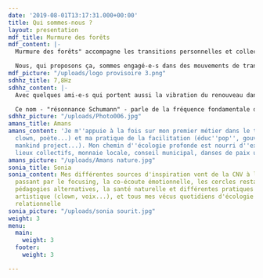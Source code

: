 ```yaml
---
date: '2019-08-01T13:17:31.000+00:00'
title: Qui sommes-nous ?
layout: presentation
mdf_title: Murmure des forêts
mdf_content: |-
  Murmure des forêts" accompagne les transitions personnelles et collectives. Fondé en début 2018 par Sonia & Amans, iel est accueilli au sein de l'association 7,8 hertz. Nous proposons d'ouvrir des temps de réflexion et d'exploration collective et individuelle sur des thématiques données, en faisant appel à toutes nos intelligences. Nous aider à incarner de plus en plus nos valeurs et le monde dans lequel nous aspirons à vivre : voilà ce que nous semble être la raison d’être de Murmure des forêts pour l’heure.

  Nous, qui proposons ça, sommes engagé-e-s dans des mouvements de transformation personnelle & sociale depuis maintes années, mouvements qui s'expriment autant dans nos pratiques professionnelles que dans nos modes de vie et nos engagements personnels, tant existentiels que militants et familiaux.
mdf_picture: "/uploads/logo provisoire 3.png"
sdhhz_title: 7,8Hz
sdhhz_content: |-
  Avec quelques ami-e-s qui portent aussi la vibration du renouveau dans leurs métiers et leurs actes quotidiens, nous avons fondé une association pour porter l'ouvrage de Murmure des forêts - et d'autres, possiblement.

  Ce nom - "résonnance Schumann" - parle de la fréquence fondamentale d'un spectre commun à la Terre, aux arbres et à nos esprits en paix.
sdhhz_picture: "/uploads/Photo006.jpg"
amans_title: Amans
amans_content: 'Je m''appuie à la fois sur mon premier métier dans le théâtre (acteur,
  clown, poète...) et ma pratique de la facilitation (éduc''pop'', gouvernance systémique,
  mankind project...). Mon chemin d''écologie profonde est nourri d''expériences :
  lieux collectifs, monnaie locale, conseil municipal, danses de paix universelles...'
amans_picture: "/uploads/Amans nature.jpg"
sonia_title: Sonia
sonia_content: Mes différentes sources d'inspiration vont de la CNV à la danse, en
  passant par le focusing, la co-écoute émotionnelle, les cercles restauratifs, les
  pédagogies alternatives, la santé naturelle et différentes pratiques d'expression
  artistique (clown, voix...), et tous mes vécus quotidiens d'écologie pratique et
  relationnelle
sonia_picture: "/uploads/sonia sourit.jpg"
weight: 3
menu:
  main:
    weight: 3
  footer:
    weight: 3

---
```

